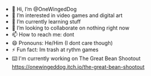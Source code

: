 - 👋 Hi, I’m @OneWingedDog
- 👀 I’m interested in video games and digital art
- 🌱 I’m currently learning stuff
- 💞️ I’m looking to collaborate on nothing right now
- 📫 How to reach me: dont
- 😄 Pronouns: He/Him (I dont care though)
- ⚡ Fun fact: Im trash at rythm games
- ⌨️ I'm currently working on The Great Bean Shootout https://onewingeddog.itch.io/the-great-bean-shootout  
<!---#
OneWingedDog/OneWingedDog is a ✨ special ✨ repository because its `README.md` (this file) appears on your GitHub profile.
You can click the Preview link to take a look at your changes.
--->
